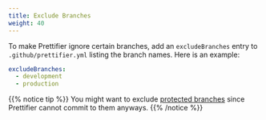 ```yaml
---
title: Exclude Branches
weight: 40
---
```


To make Prettifier ignore certain branches, add an `excludeBranches` entry to
`.github/prettifier.yml` listing the branch names. Here is an example:

```yml
excludeBranches:
  - development
  - production
```

{{% notice tip %}} You might want to exclude
[protected branches](https://help.github.com/en/github/administering-a-repository/about-protected-branches)
since Prettifier cannot commit to them anyways. {{% /notice %}}
